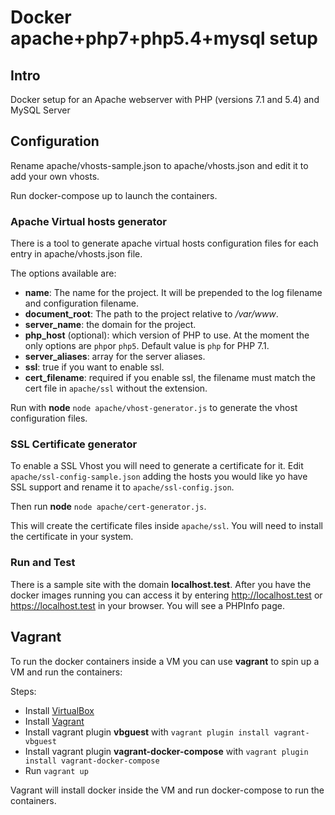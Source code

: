 # Docker apache+php7+php5.4+mysql setup

## Intro
Docker setup for an Apache webserver with PHP (versions 7.1 and 5.4) and MySQL Server

## Configuration
Rename apache/vhosts-sample.json to apache/vhosts.json and edit it to add your own vhosts.

Run docker-compose up to launch the containers.

### Apache Virtual hosts generator
There is a tool to generate apache virtual hosts configuration files for each entry in apache/vhosts.json file. 

The options available are:

 - __name__: The name for the project. It will be prepended to the log filename and configuration filename.
 - __document\_root__:  The path to the project relative to _/var/www_.
 - __server\_name__: the domain for the project.
 - __php\_host__ (optional): which version of PHP to use. At the moment the only options are `php`or `php5`. Default value is `php` for PHP 7.1.
 - __server\_aliases__: array for the server aliases.
 - __ssl__: true if you want to enable ssl.
 - __cert_filename__: required if you enable ssl, the filename must match the cert file in `apache/ssl` without the extension.

Run with __node__ ```node apache/vhost-generator.js``` to generate the vhost configuration files.

### SSL Certificate generator
To enable a SSL Vhost you will need to generate a certificate for it. Edit `apache/ssl-config-sample.json` adding the hosts you would like yo have SSL support and rename it to `apache/ssl-config.json`. 

Then run __node__ ```node apache/cert-generator.js```.

This will create the certificate files inside `apache/ssl`. You will need to install the certificate in your system.

### Run and Test
There is a sample site with the domain __localhost.test__. After you have the docker images running you can access it by entering http://localhost.test or https://localhost.test in your browser. You will see a PHPInfo page.

## Vagrant
To run the docker containers inside a VM you can use __vagrant__ to spin up a VM and run the containers:

Steps: 

- Install [VirtualBox](https://www.virtualbox.org/wiki/Downloads)
- Install [Vagrant](https://www.vagrantup.com/)
- Install vagrant plugin __vbguest__ with ```vagrant plugin install vagrant-vbguest```
- Install vagrant plugin __vagrant-docker-compose__ with ```vagrant plugin install vagrant-docker-compose```
- Run ```vagrant up```

Vagrant will install docker inside the VM and run docker-compose to run the containers.
